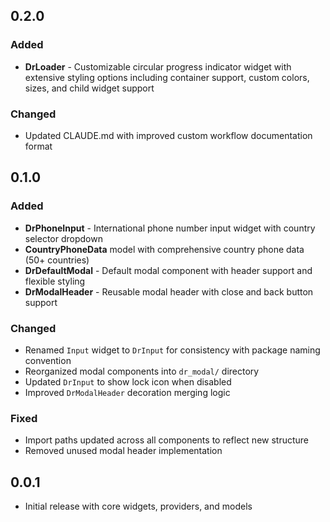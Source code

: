 ## 0.2.0

### Added
- **DrLoader** - Customizable circular progress indicator widget with extensive styling options including container support, custom colors, sizes, and child widget support

### Changed
- Updated CLAUDE.md with improved custom workflow documentation format

## 0.1.0

### Added
- **DrPhoneInput** - International phone number input widget with country selector dropdown
- **CountryPhoneData** model with comprehensive country phone data (50+ countries)
- **DrDefaultModal** - Default modal component with header support and flexible styling
- **DrModalHeader** - Reusable modal header with close and back button support

### Changed
- Renamed `Input` widget to `DrInput` for consistency with package naming convention
- Reorganized modal components into `dr_modal/` directory
- Updated `DrInput` to show lock icon when disabled
- Improved `DrModalHeader` decoration merging logic

### Fixed
- Import paths updated across all components to reflect new structure
- Removed unused modal header implementation

## 0.0.1

* Initial release with core widgets, providers, and models
